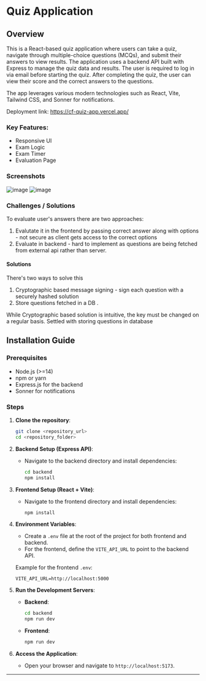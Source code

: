 
# Quiz Application

## Overview

This is a React-based quiz application where users can take a quiz, navigate through multiple-choice questions (MCQs), and submit their answers to view results. The application uses a backend API built with Express to manage the quiz data and results. The user is required to log in via email before starting the quiz. After completing the quiz, the user can view their score and the correct answers to the questions.

The app leverages various modern technologies such as React, Vite, Tailwind CSS, and Sonner for notifications.

Deployment link: https://cf-quiz-app.vercel.app/

### Key Features:
- Responsive UI
- Exam Logic
- Exam Timer
- Evaluation Page
### Screenshots
![image](https://github.com/user-attachments/assets/612175ec-4994-4f2c-a597-353e2919665d)
![image](https://github.com/user-attachments/assets/90a4e2a2-88ff-45b4-9886-c85a9b8ec748)


### Challenges / Solutions

To evaluate user's answers there are two approaches:
1. Evalutate it in the frontend by passing correct answer along with options - not secure as client gets access to the correct options
2. Evaluate in backend - hard to implement as questions are being fetched from external api rather than server.

#### Solutions
There's two ways to solve this
1. Cryptographic based message signing - sign each question with a securely hashed solution
2. Store questions fetched in a DB .

While Cryptographic based solution is intuitive, the key must be changed on a regular basis. Settled with storing questions in database

## Installation Guide

### Prerequisites
- Node.js (>=14)
- npm or yarn
- Express.js for the backend
- Sonner for notifications

### Steps

1. **Clone the repository**:
   ```bash
   git clone <repository_url>
   cd <repository_folder>
   ```

2. **Backend Setup (Express API)**:
   - Navigate to the backend directory and install dependencies:
     ```bash
     cd backend
     npm install
     ```

3. **Frontend Setup (React + Vite)**:
   - Navigate to the frontend directory and install dependencies:
     ```bash
     npm install
     ```

4. **Environment Variables**:
   - Create a `.env` file at the root of the project for both frontend and backend.
   - For the frontend, define the `VITE_API_URL` to point to the backend API.

   Example for the frontend `.env`:
   ```env
   VITE_API_URL=http://localhost:5000
   ```

5. **Run the Development Servers**:
   - **Backend**:
     ```bash
     cd backend
     npm run dev
     ```
   - **Frontend**:
     ```bash
     npm run dev
     ```

6. **Access the Application**:
   - Open your browser and navigate to `http://localhost:5173`.

---

